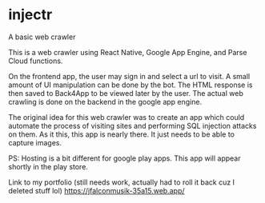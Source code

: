# injectr
A basic web crawler

This is a web crawler using React Native, Google App Engine, and Parse Cloud functions.

On the frontend app, the user may sign in and select a url to visit. A small amount of UI manipulation can be done by the bot. 
The HTML response is then saved to Back4App to be viewed later by the user. The actual web crawling is done on the backend in the google app engine.

The original idea for this web crawler was to create an app which could automate the process of visiting sites and performing SQL injection attacks on them. 
As it this, this app is nearly there. It just needs to be able to capture images.

PS: Hosting is a bit different for google play apps. This app will appear shortly in the play store.

Link to my portfolio (still needs work, actually had to roll it back cuz I deleted stuff lol) https://jfalconmusik-35a15.web.app/
